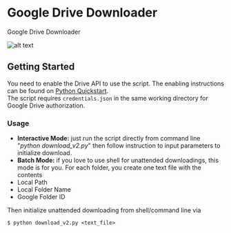 # Google Drive Downloader
Google Drive Downloader

![alt text](https://github.com/duytran1406/gdrivedownloader/blob/master/myDl.png?raw=true)


## Getting Started

You need to enable the Drive API to use the script.
The enabling instructions can be found on [Python Quickstart](https://developers.google.com/drive/api/v3/quickstart/python).<br/>
The script requires `credentials.json` in the same working directory for Google Drive authorization.

### Usage

* **Interactive Mode:** just run the script directly from command line "*python download_v2.py*" then follow instruction to input parameters to initialize download.
* **Batch Mode:** if you love to use shell for unattended downloadings, this mode is for you. For each folder, you create one text file with the contents
* Local Path
* Local Folder Name
* Google Folder ID

Then initialize unattended downloading from shell/command line via 
```
$ python download_v2.py <text_file>
```
